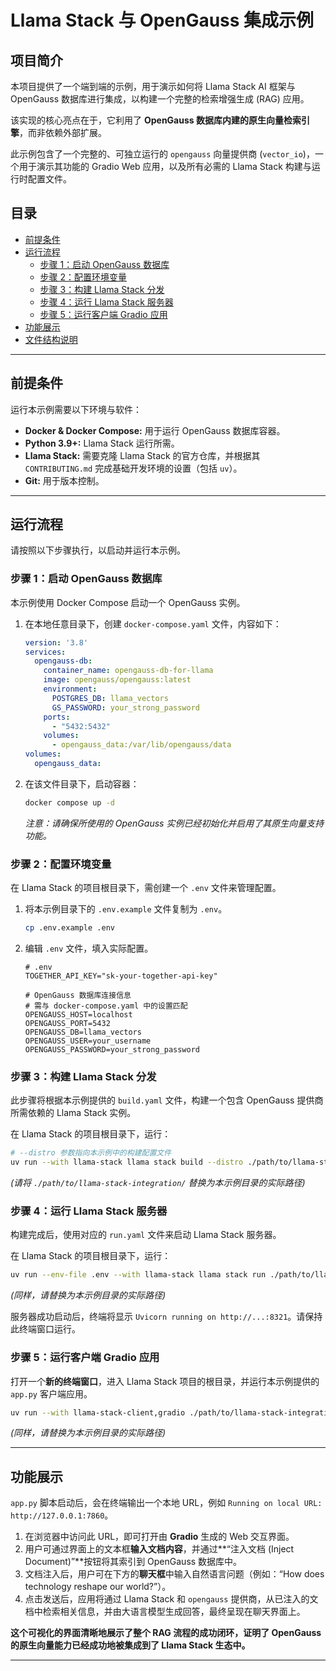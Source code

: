 # Llama Stack 与 OpenGauss 集成示例

## 项目简介

本项目提供了一个端到端的示例，用于演示如何将 Llama Stack AI 框架与 OpenGauss 数据库进行集成，以构建一个完整的检索增强生成 (RAG) 应用。

该实现的核心亮点在于，它利用了 **OpenGauss 数据库内建的原生向量检索引擎**，而非依赖外部扩展。

此示例包含了一个完整的、可独立运行的 `opengauss` 向量提供商 (`vector_io`)，一个用于演示其功能的 Gradio Web 应用，以及所有必需的 Llama Stack 构建与运行时配置文件。

## 目录
- [前提条件](#前提条件)
- [运行流程](#运行流程)
  - [步骤 1：启动 OpenGauss 数据库](#步骤-1启动-opengauss-数据库)
  - [步骤 2：配置环境变量](#步骤-2配置环境变量)
  - [步骤 3：构建 Llama Stack 分发](#步骤-3构建-llama-stack-分发)
  - [步骤 4：运行 Llama Stack 服务器](#步骤-4运行-llama-stack-服务器)
  - [步骤 5：运行客户端 Gradio 应用](#步骤-5运行客户端-gradio-应用)
- [功能展示](#功能展示)
- [文件结构说明](#文件结构说明)

---

## 前提条件

运行本示例需要以下环境与软件：
- **Docker & Docker Compose:** 用于运行 OpenGauss 数据库容器。
- **Python 3.9+:** Llama Stack 运行所需。
- **Llama Stack:** 需要克隆 Llama Stack 的官方仓库，并根据其 `CONTRIBUTING.md` 完成基础开发环境的设置（包括 `uv`）。
- **Git:** 用于版本控制。

---

## 运行流程

请按照以下步骤执行，以启动并运行本示例。

### 步骤 1：启动 OpenGauss 数据库

本示例使用 Docker Compose 启动一个 OpenGauss 实例。

1.  在本地任意目录下，创建 `docker-compose.yaml` 文件，内容如下：
    ```yaml
    version: '3.8'
    services:
      opengauss-db:
        container_name: opengauss-db-for-llama
        image: opengauss/opengauss:latest
        environment:
          POSTGRES_DB: llama_vectors
          GS_PASSWORD: your_strong_password
        ports:
          - "5432:5432"
        volumes:
          - opengauss_data:/var/lib/opengauss/data
    volumes:
      opengauss_data:
    ```

2.  在该文件目录下，启动容器：
    ```bash
    docker compose up -d
    ```
    *注意：请确保所使用的 OpenGauss 实例已经初始化并启用了其原生向量支持功能。*

### 步骤 2：配置环境变量

在 Llama Stack 的项目根目录下，需创建一个 `.env` 文件来管理配置。

1.  将本示例目录下的 `.env.example` 文件复制为 `.env`。
    ```bash
    cp .env.example .env
    ```

2.  编辑 `.env` 文件，填入实际配置。
    ```env
    # .env
    TOGETHER_API_KEY="sk-your-together-api-key"

    # OpenGauss 数据库连接信息
    # 需与 docker-compose.yaml 中的设置匹配
    OPENGAUSS_HOST=localhost
    OPENGAUSS_PORT=5432
    OPENGAUSS_DB=llama_vectors
    OPENGAUSS_USER=your_username
    OPENGAUSS_PASSWORD=your_strong_password
    ```

### 步骤 3：构建 Llama Stack 分发

此步骤将根据本示例提供的 `build.yaml` 文件，构建一个包含 OpenGauss 提供商所需依赖的 Llama Stack 实例。

在 Llama Stack 的项目根目录下，运行：
```bash
# --distro 参数指向本示例中的构建配置文件
uv run --with llama-stack llama stack build --distro ./path/to/llama-stack-integration/opengauss-demo-build.yaml --image-type venv
```
*(请将 `./path/to/llama-stack-integration/` 替换为本示例目录的实际路径)*

### 步骤 4：运行 Llama Stack 服务器

构建完成后，使用对应的 `run.yaml` 文件来启动 Llama Stack 服务器。

在 Llama Stack 的项目根目录下，运行：
```bash
uv run --env-file .env --with llama-stack llama stack run ./path/to/llama-stack-integration/opengauss-demo-run.yaml
```
*(同样，请替换为本示例目录的实际路径)*

服务器成功启动后，终端将显示 `Uvicorn running on http://...:8321`。请保持此终端窗口运行。

### 步骤 5：运行客户端 Gradio 应用

打开一个**新的终端窗口**，进入 Llama Stack 项目的根目录，并运行本示例提供的 `app.py` 客户端应用。

```bash
uv run --with llama-stack-client,gradio ./path/to/llama-stack-integration/app.py
```
*(同样，请替换为本示例目录的实际路径)*

---

## 功能展示

`app.py` 脚本启动后，会在终端输出一个本地 URL，例如 `Running on local URL: http://127.0.0.1:7860`。

1.  在浏览器中访问此 URL，即可打开由 **Gradio** 生成的 Web 交互界面。
2.  用户可通过界面上的文本框**输入文档内容**，并通过**“注入文档 (Inject Document)”**按钮将其索引到 OpenGauss 数据库中。
3.  文档注入后，用户可在下方的**聊天框**中输入自然语言问题（例如：“How does technology reshape our world?”）。
4.  点击发送后，应用将通过 Llama Stack 和 `opengauss` 提供商，从已注入的文档中检索相关信息，并由大语言模型生成回答，最终呈现在聊天界面上。

**这个可视化的界面清晰地展示了整个 RAG 流程的成功闭环，证明了 OpenGauss 的原生向量能力已经成功地被集成到了 Llama Stack 生态中。**

---

